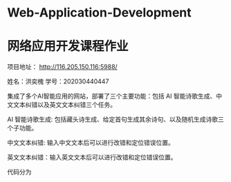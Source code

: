 # Web-Application-Development
# 网络应用开发课程作业
项目地址： http://116.205.150.116:5988/

姓名：洪奕槐  学号：202030440447

集成了多个AI智能应用的网站，部署了三个主要功能：包括 AI 智能诗歌生成、中文文本纠错以及英文文本纠错三个任务。

AI 智能诗歌生成: 包括藏头诗生成、给定首句生成其余诗句、以及随机生成诗歌三个子功能。

中文文本纠错: 输入中文文本后可以进行改错和定位错误位置。

英文文本纠错：输入英文文本后可以进行改错和定位错误位置。

代码分为
